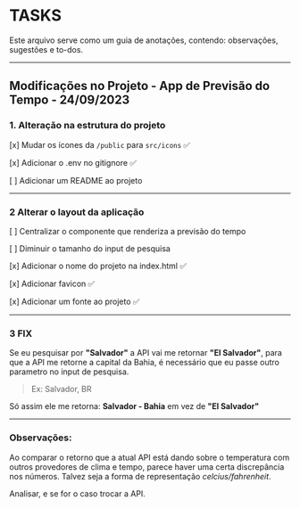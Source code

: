 # TASKS

Este arquivo serve como um guia de anotações, contendo: observações, sugestões e to-dos.

---

## Modificações no Projeto - App de Previsão do Tempo - 24/09/2023

### 1. Alteração na estrutura do projeto

[x] Mudar os ícones da <code>/public</code> para <code>src/icons</code> ✅

[x] Adicionar o .env no gitignore ✅

[ ] Adicionar um README ao projeto

---

### 2 Alterar o layout da aplicação

[ ] Centralizar o componente que renderiza a previsão do tempo

[ ] Diminuir o tamanho do input de pesquisa

[x] Adicionar o nome do projeto na index.html ✅

[x] Adicionar favicon ✅

[x] Adicionar um fonte ao projeto ✅

---

### 3 FIX

Se eu pesquisar por **"Salvador"** a API vai me retornar **"El Salvador"**, para que a API me retorne a capital da Bahia, é necessário que eu passe outro parametro no input de pesquisa.
> Ex: Salvador, BR

Só assim ele me retorna: **Salvador - Bahia** em vez de **"El Salvador"**

---

### **Observações**: 

Ao comparar o retorno que a atual API está dando sobre o temperatura com outros provedores de clima e tempo, parece haver uma certa discrepância nos números. Talvez seja a forma de representação *celcius/fahrenheit*.

Analisar, e se for o caso trocar a API.